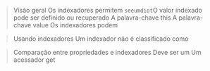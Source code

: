 > Visão geral
Os indexadores permitem 
                    `seeumdiot`O valor indexado pode ser definido ou recuperado
  A palavra-chave this 
  A palavra-chave value 
  Os indexadores podem 

> Usando indexadores
Um indexador não é classificado como 

> Comparação entre propriedades e indexadores
            Deve ser um 
            Um acessador get 